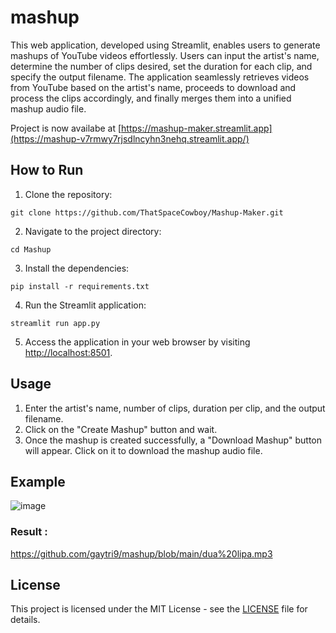 # mashup
This web application, developed using Streamlit, enables users to generate mashups of YouTube videos effortlessly. Users can input the artist's name, determine the number of clips desired, set the duration for each clip, and specify the output filename. The application seamlessly retrieves videos from YouTube based on the artist's name, proceeds to download and process the clips accordingly, and finally merges them into a unified mashup audio file.

Project is now availabe at [https://mashup-maker.streamlit.app](https://mashup-v7rmwy7rjsdlncyhn3nehq.streamlit.app/)

## How to Run

1. Clone the repository:

```
git clone https://github.com/ThatSpaceCowboy/Mashup-Maker.git
```

2. Navigate to the project directory:

```
cd Mashup
```

3. Install the dependencies:

```
pip install -r requirements.txt
```

4. Run the Streamlit application:

```
streamlit run app.py
```

5. Access the application in your web browser by visiting [http://localhost:8501](http://localhost:8501).

## Usage

1. Enter the artist's name, number of clips, duration per clip, and the output filename.
2. Click on the "Create Mashup" button and wait.
3. Once the mashup is created successfully, a "Download Mashup" button will appear. Click on it to download the mashup audio file.

## Example
![image](https://github.com/gaytri9/mashup/assets/139551519/886f2824-3a10-41c1-ae54-c56ae95d0fd9)


### Result :
https://github.com/gaytri9/mashup/blob/main/dua%20lipa.mp3

## License

This project is licensed under the MIT License - see the [LICENSE](LICENSE) file for details.

